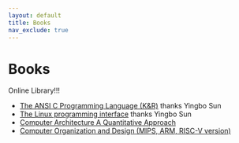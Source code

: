 ```yaml
---
layout: default
title: Books
nav_exclude: true
---
```


# Books
Online Library!!!

+ [The ANSI C Programming Language (K&R)](https://disk.pku.edu.cn:443/link/B507396D8FB8F4E4E873A1A6FECAE881) thanks Yingbo Sun
+ [The Linux programming interface](https://disk.pku.edu.cn:443/link/57B987240B2F04F3EA4AE565D01A05A9) thanks Yingbo Sun
+ [Computer Architecture A Quantitative Approach](https://disk.pku.edu.cn:443/link/A9A19C1F7CE53984606E333C0337C61D)
+ [Computer Organization and Design (MIPS, ARM, RISC-V version)](https://disk.pku.edu.cn:443/link/DC6AB8394C4BFFFA259C900EC8BE14BD)